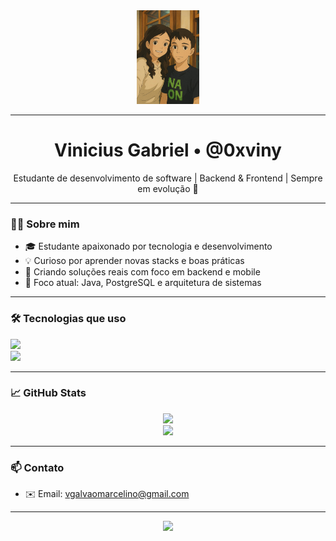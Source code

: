 <div align="center">
  <img src="./eu-anime.jpg" height="150" />
</div>

---

<h1 align="center">Vinicius Gabriel • @0xviny</h1>

<p align="center">
  Estudante de desenvolvimento de software | Backend & Frontend | Sempre em evolução 🚀
</p>

---

### 👨‍💻 Sobre mim

- 🎓 Estudante apaixonado por tecnologia e desenvolvimento
- 💡 Curioso por aprender novas stacks e boas práticas
- 📱 Criando soluções reais com foco em backend e mobile
- 🎯 Foco atual: Java, PostgreSQL e arquitetura de sistemas

---

### 🛠 Tecnologias que uso

<div align="left">
  <img src="https://skillicons.dev/icons?i=java,kotlin,mongodb,postgres,git,linux,vscode" height="40" />
  <br />
  <img src="https://skillicons.dev/icons?i=html,css,ts,cs,react,nextjs,tailwindcss" height="40" />
</div>

---

### 📈 GitHub Stats

<div align="center">
  <img src="https://streak-stats.demolab.com?user=0xviny&theme=tokyonight&hide_border=true" height="200" />
  <br />
  <img src="https://github-readme-stats.vercel.app/api/top-langs/?username=0xviny&layout=compact&theme=tokyonight&hide_border=true" height="150" />
</div>

---

### 📫 Contato

- ✉️ Email: [vgalvaomarcelino@gmail.com](mailto:vgalvaomarcelino@gmail.com)

---

<div align="center">
  <img src="https://visitor-badge.laobi.icu/badge?page_id=0xviny" />
</div>
